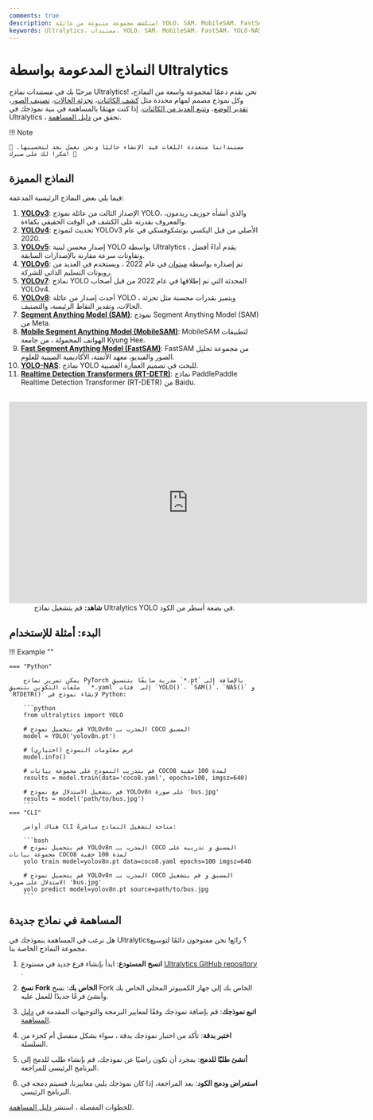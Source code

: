 ```yaml
---
comments: true
description: استكشف مجموعة متنوعة من عائلة YOLO، SAM، MobileSAM، FastSAM، YOLO-NAS ونماذج RT-DETR المدعومة بواسطة Ultralytics. ابدأ مع أمثلة للإستخدام باستخدام واجهة سطر الأوامر ولغة البايثون.
keywords: Ultralytics، مستندات، YOLO، SAM، MobileSAM، FastSAM، YOLO-NAS، RT-DETR، نماذج، هندسات، Python، CLI
---
```


# النماذج المدعومة بواسطة Ultralytics

مرحبًا بك في مستندات نماذج Ultralytics! نحن نقدم دعمًا لمجموعة واسعة من النماذج، وكل نموذج مصمم لمهام محددة مثل [كشف الكائنات](../tasks/detect.md)، [تجزئة الحالات](../tasks/segment.md)، [تصنيف الصور](../tasks/classify.md)، [تقدير الوضع](../tasks/pose.md)، و[تتبع العديد من الكائنات](../modes/track.md). إذا كنت مهتمًا بالمساهمة في بنية نموذجك في Ultralytics ، تحقق من [دليل المساهمة](../help/contributing.md).

!!! Note

    🚧 مستنداتنا متعددة اللغات قيد الإنشاء حاليًا ونحن نعمل بجد لتحسينها. شكرا لك على صبرك! 🙏

## النماذج المميزة

فيما يلي بعض النماذج الرئيسية المدعمة:

1. **[YOLOv3](yolov3.md)**: الإصدار الثالث من عائلة نموذج YOLO، والذي أنشأه جوزيف ريدمون، والمعروف بقدرته على الكشف في الوقت الحقيقي بكفاءة.
2. **[YOLOv4](yolov4.md)**: تحديث لنموذج YOLOv3 الأصلي من قبل اليكسي بوتشكوفسكي في عام 2020.
3. **[YOLOv5](yolov5.md)**: إصدار محسن لبنية YOLO بواسطة Ultralytics ، يقدم أداءً أفضل وتفاوتات سرعة مقارنة بالإصدارات السابقة.
4. **[YOLOv6](yolov6.md)**: تم إصداره بواسطة [ميتوان](https://about.meituan.com/) في عام 2022 ، ويستخدم في العديد من روبوتات التسليم الذاتي للشركة.
5. **[YOLOv7](yolov7.md)**: نماذج YOLO المحدثة التي تم إطلاقها في عام 2022 من قبل أصحاب YOLOv4.
6. **[YOLOv8](yolov8.md)**: أحدث إصدار من عائلة YOLO ، ويتميز بقدرات محسنة مثل تجزئة الحالات، وتقدير النقاط الرئيسة، والتصنيف.
7. **[Segment Anything Model (SAM)](sam.md)**: نموذج Segment Anything Model (SAM) من Meta.
8. **[Mobile Segment Anything Model (MobileSAM)](mobile-sam.md)**: MobileSAM لتطبيقات الهواتف المحمولة ، من جامعة Kyung Hee.
9. **[Fast Segment Anything Model (FastSAM)](fast-sam.md)**: FastSAM من مجموعة تحليل الصور والفيديو، معهد الأتمتة، الأكاديمية الصينية للعلوم.
10. **[YOLO-NAS](yolo-nas.md)**: نماذج YOLO للبحث في تصميم العمارة العصبية.
11. **[Realtime Detection Transformers (RT-DETR)](rtdetr.md)**: نماذج PaddlePaddle Realtime Detection Transformer (RT-DETR) من Baidu.

<p align="center">
  <br>
  <iframe width="720" height="405" src="https://www.youtube.com/embed/MWq1UxqTClU?si=nHAW-lYDzrz68jR0"
    title="YouTube video player" frameborder="0"
    allow="accelerometer; autoplay; clipboard-write; encrypted-media; gyroscope; picture-in-picture; web-share"
    allowfullscreen>
  </iframe>
  <br>
  <strong>شاهد:</strong> قم بتشغيل نماذج Ultralytics YOLO في بضعة أسطر من الكود.
</p>

## البدء: أمثلة للإستخدام

!!! Example ""

    === "Python"

        يمكن تمرير نماذج PyTorch مدربة سابقًا بتنسيق `*.pt` بالإضافة إلى ملفات التكوين بتنسيق  `*.yaml` إلى  فئات `YOLO()`، `SAM()`، `NAS()` و `RTDETR()` لإنشاء نموذج في Python:

        ```python
        from ultralytics import YOLO

        # قم بتحميل نموذج YOLOv8n المدرب بـ COCO المسبق
        model = YOLO('yolov8n.pt')

        # عرض معلومات النموذج (اختياري)
        model.info()

        # قم بتدريب النموذج على مجموعة بيانات COCO8 لمدة 100 حقبة
        results = model.train(data='coco8.yaml', epochs=100, imgsz=640)

        # قم بتشغيل الاستدلال مع نموذج YOLOv8n على صورة 'bus.jpg'
        results = model('path/to/bus.jpg')
        ```
    === "CLI"

        هناك أوامر CLI متاحة لتشغيل النماذج مباشرةً:

        ```bash
        # قم بتحميل نموذج YOLOv8n المدرب بـ COCO المسبق و تدريبه على مجموعة بيانات COCO8 لمدة 100 حقبة
        yolo train model=yolov8n.pt data=coco8.yaml epochs=100 imgsz=640

        # قم بتحميل نموذج YOLOv8n المدرب بـ COCO المسبق و قم بتشغيل الاستدلال على صورة 'bus.jpg'
        yolo predict model=yolov8n.pt source=path/to/bus.jpg
        ```

## المساهمة في نماذج جديدة

هل ترغب في المساهمة بنموذجك في Ultralytics؟ رائع! نحن مفتوحون دائمًا لتوسيع مجموعة النماذج الخاصة بنا.

1. **انسخ المستودع**: ابدأ بإنشاء فرع جديد في مستودع [Ultralytics GitHub repository ](https://github.com/ultralytics/ultralytics).

2. **نسخ Fork الخاص بك**: نسخ Fork الخاص بك إلى جهاز الكمبيوتر المحلي الخاص بك وأنشئ فرعًا جديدًا للعمل عليه.

3. **اتبع نموذجك**: قم بإضافة نموذجك وفقًا لمعايير البرمجة والتوجيهات المقدمة في [دليل المساهمة](../help/contributing.md).

4. **اختبر بدقة**: تأكد من اختبار نموذجك بدقة ، سواء بشكل منفصل أم كجزء من السلسلة.

5. **أنشئ طلبًا للدمج**: بمجرد أن تكون راضيًا عن نموذجك، قم بإنشاء طلب للدمج إلى البرنامج الرئيسي للمراجعة.

6. **استعراض ودمج الكود**: بعد المراجعة، إذا كان نموذجك يلبي معاييرنا، فسيتم دمجه في البرنامج الرئيسي.

للخطوات المفصلة ، استشر [دليل المساهمة](../help/contributing.md).
